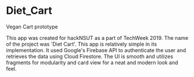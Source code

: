 # Diet_Cart
Vegan Cart prototype

This app was created for hackNSUT as a part of TechWeek 2019. The name of the project was 'Diet Cart'. This app is relatively simple in
its implementation. It used Google's Firebase API to authenticate the user and retrieves the data using Cloud Firestore. The UI is smooth 
and utilizes fragments for modularity and card view for a neat and modern look and feel. 
